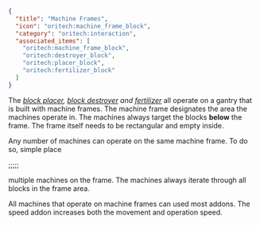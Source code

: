 ```json
{
  "title": "Machine Frames",
  "icon": "oritech:machine_frame_block",
  "category": "oritech:interaction",
  "associated_items": [
    "oritech:machine_frame_block",
    "oritech:destroyer_block",
    "oritech:placer_block",
    "oritech:fertilizer_block"
  ]
}
```

The *[block placer](^oritech:block_placer), [block destroyer](^oritech:block_destroyer) and [fertilizer](^oritech:fertilizer)* all operate on a gantry that is built with machine frames. The machine frame designates
the area the machines operate in. The machines always target the blocks **below** the frame. The frame itself needs to be rectangular and empty inside.

Any number of machines can operate on the same machine frame. To do so, simple place

;;;;;

multiple machines on the frame. The machines always iterate through all blocks in the frame area. 


All machines that operate on machine frames can used most addons. 
The speed addon increases both the movement and operation speed.
